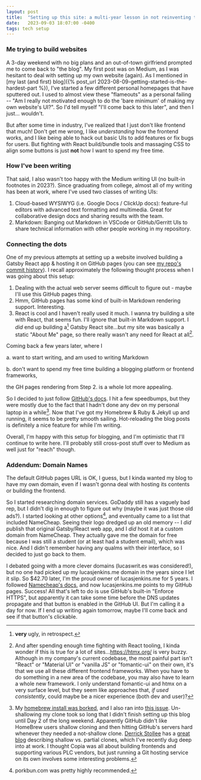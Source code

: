 ```yaml
---
layout: post
title:  "Setting up this site: a multi-year lesson in not reinventing the wheel"
date:   2023-09-03 18:07:00 -0400
tags: tech setup
---
```


### Me trying to build websites

A 3-day weekend with no big plans and an out-of-town girlfriend prompted me to come back to "the
blog". My first post was on Medium, as I was hesitant to deal with setting up my own website
(again). As I mentioned in [my last (and first) blog]({% post_url 2023-08-09-getting-started-is-the-hardest-part %}),
I've started a few different personal homepages that have sputtered out. I used to almost view these
"flameouts" as a personal failing -- "Am I really not motivated enough to do the 'bare minimum' of
making my own website's UI?". So I'd tell myself "I'll come back to this later", and then I just...
wouldn't.

But after some time in industry, I've realized that I just don't like frontend that much! Don't
get me wrong, I like *understanding* how the frontend works, and I like being able to hack out
basic UIs to add features or fix bugs for users. But fighting with React build/bundle tools and
massaging CSS to align some buttons is just **not** how I want to spend my free time.

### How I've been writing

That said, I also wasn't too happy with the Medium writing UI (no built-in footnotes in 2023?). 
Since graduating from college, almost all of my writing has been at work, where I've used two
classes of writing UIs:
1. Cloud-based WYSIWYG (i.e. Google Docs / ClickUp docs): feature-ful editors with advanced
   text formatting and multimedia. Great for collaborative design docs and sharing results
   with the team.
2. Markdown: Banging out Markdown in VSCode or GitHub/Gerritt UIs to share technical information
   with other people working in my repository.

### Connecting the dots

One of my previous attempts at setting up a website involved building a Gatsby React app & hosting
it on GitHub pages (you can see [my repo's commit history](github.com/jenklu/jenklu.github.io)).
I recall approximately the following thought process when I was going about this setup:
1. Dealing with the actual web server seems difficult to figure out - maybe I'll use this GitHub
   pages thing.
2. Hmm, GitHub pages has some kind of built-in Markdown rendering support. Interesting.
3. React is cool and I haven't really used it much. I wanna try building a site with React, that
   seems fun. I'll ignore that built-in Markdown support.
I *did* end up building a[^1] Gatsby React site...but my site was basically a static "About Me"
page, so there really wasn't any need for React at all[^2].

Coming back a few years later, where I

a. want to start writing, and am used to writing Markdown

b. don't want to spend my free time building a blogging platform or frontend frameworks, 

the GH pages rendering from Step 2. is a whole lot more appealing.

So I decided to just follow [GitHub's docs](https://docs.github.com/en/pages/setting-up-a-github-pages-site-with-jekyll).
I hit a few speedbumps, but they were mostly due to the fact that I hadn't
done any dev on my personal laptop in a while[^3]. Now that I've got my Homebrew & Ruby & Jekyll up and
running, it seems to be pretty smooth sailing. Hot-reloading the blog posts is definitely a
nice feature for while I'm writing.

Overall, I'm happy with this setup for blogging, and I'm optimistic that I'll continue to write
here. I'll probably still cross-post stuff over to Medium as well just for "reach" though.

### Addendum: Domain Names
The default GitHub pages URL is OK, I guess, but I kinda wanted my blog to have my own domain, even
if I wasn't gonna deal with hosting its contents or building the frontend.

So I started researching domain services. GoDaddy still has a vaguely bad rep, but I didn't dig in
enough to figure out why (maybe it was just those old ads?). I started looking at other options[^4],
and eventually came to a list that included NameCheap. Seeing their logo dredged up an old memory --
I *did* publish that original Gatsby/React web app, and I *did* host it at a custom domain from
NameCheap. They actually gave me the domain for free because I was still a student (or at least had
a student email), which was nice. And I didn't remember having any qualms with their interface, so
I decided to just go back to them.

I debated going with a more clever domains (lucaswrit.es was considered!), but no one had picked up
my lucasjenkins.me domain in the years since I let it slip. So $42.70 later, I'm the proud owner of
lucasjenkins.me for 5 years. I followed [Namecheap's docs](https://www.namecheap.com/support/knowledgebase/article.aspx/9645/2208/how-do-i-link-my-domain-to-github-pages/),
and now lucasjenkins.me points to my GitHub pages. Success! All that's left to do is use GitHub's
built-in "Enforce HTTPS", but apparently it can take some time before the DNS updates propagate and
that button is enabled in the GitHub UI. But I'm calling it a day for now. If I end up writing again
tomorrow, maybe I'll come back and see if that button's clickable.

[^1]: **very** ugly, in retrospect.
[^2]: And after spending enough time fighting with React tooling, I kinda wonder if this is true for a lot of sites...https://htmx.org/ is very buzzy. Although in my company's current codebase, the most painful part isn't "React" or "Material UI" or "vanilla JS" or "fomantic-ui" on their own, it's that we use all these different frontend frameworks. When you have to do something in a new area of the codebase, you may also have to learn a whole new framework. I only understand fomantic-ui and htmx on a very surface level, but they seem like approaches that, *if used consistently*, could maybe be a nicer experience (both dev and user)?
[^3]: My [homebrew install was borked](https://github.com/Homebrew/brew/issues/14187), and I also ran into [this issue](https://github.com/Homebrew/brew/issues/9420). Un-shallowing my clone took so long that I didn't finish setting up this blog until Day 2 of the long weekend. Apparently GitHub didn't like HomeBrew users shallow cloning and then hitting GitHub's servers hard whenever they needed a not-shallow clone. [Derrick Stollee](https://github.blog/author/dstolee/) has a [great blog](https://github.blog/2020-12-21-get-up-to-speed-with-partial-clone-and-shallow-clone/) describing shallow vs. partial clones, which I've recently dug deep into at work. I thought Copia was all about building frontends and supporting various PLC vendors, but just running a Git hosting service on its own involves some interesting problems.
[^4]: porkbun.com was pretty highly recommended.
